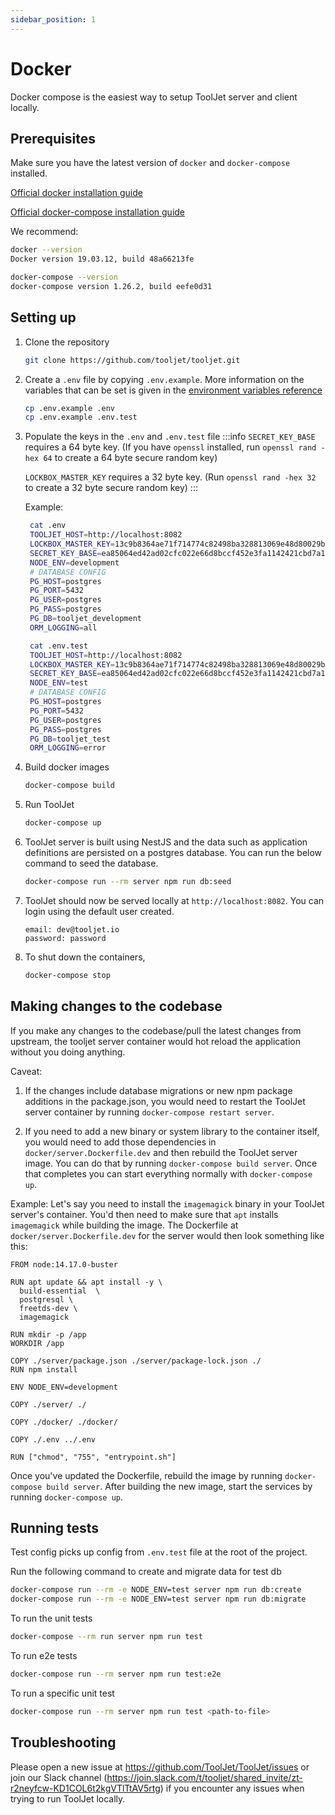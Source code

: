 ```yaml
---
sidebar_position: 1
---
```


# Docker

Docker compose is the easiest way to setup ToolJet server and client locally.

## Prerequisites

Make sure you have the latest version of `docker` and `docker-compose` installed.

[Official docker installation guide](https://docs.docker.com/desktop/)

[Official docker-compose installation guide](https://docs.docker.com/compose/install/)

We recommend:

```bash
docker --version
Docker version 19.03.12, build 48a66213fe

docker-compose --version
docker-compose version 1.26.2, build eefe0d31
```

## Setting up

1. Clone the repository
   ```bash
   git clone https://github.com/tooljet/tooljet.git
   ```

2. Create a `.env` file by copying `.env.example`. More information on the variables that can be set is given in the [environment variables reference](/docs/deployment/env-vars)
   ```bash
   cp .env.example .env
   cp .env.example .env.test
   ```

3. Populate the keys in the `.env` and `.env.test` file
   :::info
   `SECRET_KEY_BASE` requires a 64 byte key. (If you have `openssl` installed, run `openssl rand -hex 64` to create a 64 byte secure random key)

   `LOCKBOX_MASTER_KEY` requires a 32 byte key. (Run `openssl rand -hex 32` to create a 32 byte secure random key)
   :::

   Example:

   ```bash
    cat .env
    TOOLJET_HOST=http://localhost:8082
    LOCKBOX_MASTER_KEY=13c9b8364ae71f714774c82498ba328813069e48d80029bb29f49d0ada5a8e40
    SECRET_KEY_BASE=ea85064ed42ad02cfc022e66d8bccf452e3fa1142421cbd7a13592d91a2cbb866d6001060b73a98a65be57e65524357d445efae00a218461088a706decd62dcb
    NODE_ENV=development
    # DATABASE CONFIG
    PG_HOST=postgres
    PG_PORT=5432
    PG_USER=postgres
    PG_PASS=postgres
    PG_DB=tooljet_development
    ORM_LOGGING=all
   ```

   ```bash
    cat .env.test
    TOOLJET_HOST=http://localhost:8082
    LOCKBOX_MASTER_KEY=13c9b8364ae71f714774c82498ba328813069e48d80029bb29f49d0ada5a8e40
    SECRET_KEY_BASE=ea85064ed42ad02cfc022e66d8bccf452e3fa1142421cbd7a13592d91a2cbb866d6001060b73a98a65be57e65524357d445efae00a218461088a706decd62dcb
    NODE_ENV=test
    # DATABASE CONFIG
    PG_HOST=postgres
    PG_PORT=5432
    PG_USER=postgres
    PG_PASS=postgres
    PG_DB=tooljet_test
    ORM_LOGGING=error
   ```

4. Build docker images

   ```bash
   docker-compose build
   ```

5. Run ToolJet

   ```bash
   docker-compose up
   ```

6. ToolJet server is built using NestJS and the data such as application definitions are persisted on a postgres database. You can run the below command to seed the database.

   ```bash
   docker-compose run --rm server npm run db:seed
   ```

7. ToolJet should now be served locally at `http://localhost:8082`. You can login using the default user created.
   ```
   email: dev@tooljet.io
   password: password
   ```

8. To shut down the containers,
   ```bash
   docker-compose stop
   ```

## Making changes to the codebase

If you make any changes to the codebase/pull the latest changes from upstream, the tooljet server container would hot reload the application without you doing anything.

Caveat:

1. If the changes include database migrations or new npm package additions in the package.json, you would need to restart the ToolJet server container by running `docker-compose restart server`.

2. If you need to add a new binary or system library to the container itself, you would need to add those dependencies in `docker/server.Dockerfile.dev` and then rebuild the ToolJet server image. You can do that by running `docker-compose build server`. Once that completes you can start everything normally with `docker-compose up`.

Example:
Let's say you need to install the `imagemagick` binary in your ToolJet server's container. You'd then need to make sure that `apt` installs `imagemagick` while building the image. The Dockerfile at `docker/server.Dockerfile.dev` for the server would then look something like this:

```
FROM node:14.17.0-buster

RUN apt update && apt install -y \
  build-essential  \
  postgresql \
  freetds-dev \
  imagemagick

RUN mkdir -p /app
WORKDIR /app

COPY ./server/package.json ./server/package-lock.json ./
RUN npm install

ENV NODE_ENV=development

COPY ./server/ ./

COPY ./docker/ ./docker/

COPY ./.env ../.env

RUN ["chmod", "755", "entrypoint.sh"]

```

Once you've updated the Dockerfile, rebuild the image by running `docker-compose build server`. After building the new image, start the services by running `docker-compose up`.

## Running tests

Test config picks up config from `.env.test` file at the root of the project.

Run the following command to create and migrate data for test db

```bash
docker-compose run --rm -e NODE_ENV=test server npm run db:create
docker-compose run --rm -e NODE_ENV=test server npm run db:migrate
```

To run the unit tests
```bash
docker-compose --rm run server npm run test
```

To run e2e tests
```bash
docker-compose run --rm server npm run test:e2e
```

To run a specific unit test

```bash
docker-compose run --rm server npm run test <path-to-file>
```

## Troubleshooting

Please open a new issue at https://github.com/ToolJet/ToolJet/issues or join our Slack channel (https://join.slack.com/t/tooljet/shared_invite/zt-r2neyfcw-KD1COL6t2kgVTlTtAV5rtg) if you encounter any issues when trying to run ToolJet locally.
